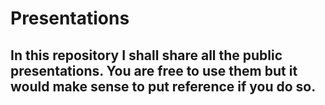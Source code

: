 # Presentations

## In this repository I shall share all the public presentations. You are free to use them but it would make sense to put reference if you do so.
